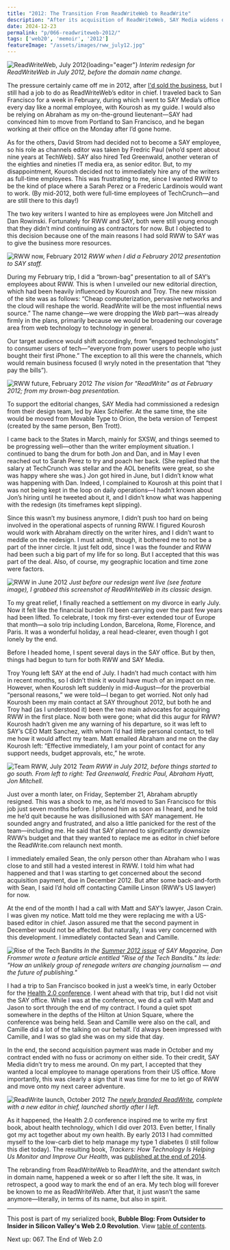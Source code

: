 ```yaml
---
title: "2012: The Transition From ReadWriteWeb to ReadWrite"
description: "After its acquisition of ReadWriteWeb, SAY Media widens our coverage but does not give the site the resources it needs. Later, several key people leave SAY and/or RWW — including me."
date: 2024-12-23
permalink: "p/066-readwriteweb-2012/"
tags: ['web20', 'memoir', '2012']
featureImage: "/assets/images/rww_july12.jpg"
---
```


![ReadWriteWeb, July 2012](/assets/images/rww_july12.jpg){loading="eager"}
*Interim redesign for ReadWriteWeb in July 2012, before the domain name change.*

The pressure certainly came off me in 2012, after [I'd sold the business](/p/065-selling-readwriteweb/), but I still had a job to do as ReadWriteWeb’s editor in chief. I traveled back to San Francisco for a week in February, during which I went to SAY Media’s office every day like a normal employee, with Kourosh as my guide. I would also be relying on Abraham as my on-the-ground lieutenant—SAY had convinced him to move from Portland to San Francisco, and he began working at their office on the Monday after I’d gone home.

As for the others, David Strom had decided not to become a SAY employee, so his role as channels editor was taken by Fredric Paul (who’d spent about nine years at TechWeb). SAY also hired Ted Greenwald, another veteran of the eighties and nineties IT media era, as senior editor. But, to my disappointment, Kourosh decided not to immediately hire any of the writers as full-time employees. This was frustrating to me, since I wanted RWW to be the kind of place where a Sarah Perez or a Frederic Lardinois would want to work. (By mid-2012, both were full-time employees of TechCrunch—and are still there to this day!)

The two key writers I wanted to hire as employees were Jon Mitchell and Dan Rowinski. Fortunately for RWW and SAY, both were still young enough that they didn’t mind continuing as contractors for now. But I objected to this decision because one of the main reasons I had sold RWW to SAY was to give the business more resources.

![RWW now, February 2012](/assets/images/rww-now-feb2012.jpg)
*RWW when I did a February 2012 presentation to SAY staff.*

During my February trip, I did a “brown-bag” presentation to all of SAY’s employees about RWW. This is when I unveiled our new editorial direction, which had been heavily influenced by Kourosh and Troy. The new mission of the site was as follows: “Cheap computerization, pervasive networks and the cloud will reshape the world. ReadWrite will be the most influential news source.” The name change—we were dropping the *Web* part—was already firmly in the plans, primarily because we would be broadening our coverage area from web technology to technology in general.

Our target audience would shift accordingly, from “engaged technologists” to consumer users of tech—“everyone from power users to people who just bought their first iPhone.” The exception to all this were the channels, which would remain business focused (I wryly noted in the presentation that “they pay the bills”).

![RWW future, February 2012](/assets/images/rw-future-feb2012.jpg)
*The vision for "ReadWrite" as at February 2012; from my brown-bag presentation.*

To support the editorial changes, SAY Media had commissioned a redesign from their design team, led by Alex Schleifer. At the same time, the site would be moved from Movable Type to Orion, the beta version of Tempest (created by the same person, Ben Trott).

I came back to the States in March, mainly for SXSW, and things seemed to be progressing well—other than the writer employment situation. I continued to bang the drum for both Jon and Dan, and in May I even reached out to Sarah Perez to try and poach her back. (She replied that the salary at TechCrunch was stellar and the AOL benefits were great, so she was happy where she was.) Jon got hired in June, but I didn’t know what was happening with Dan. Indeed, I complained to Kourosh at this point that I was not being kept in the loop on daily operations—I hadn’t known about Jon’s hiring until he tweeted about it, and I didn’t know what was happening with the redesign (its timeframes kept slipping).

Since this wasn’t my business anymore, I didn’t push too hard on being involved in the operational aspects of running RWW. I figured Kourosh would work with Abraham directly on the writer hires, and I didn’t want to meddle on the redesign. I must admit, though, it bothered me to not be a part of the inner circle. It just felt odd, since I was the founder and RWW had been such a big part of my life for so long. But I accepted that this was part of the deal. Also, of course, my geographic location and time zone were factors.

![RWW in June 2012](/assets/images/rww_june2012.jpg)
*Just before our redesign went live (see feature image), I grabbed this screenshot of ReadWriteWeb in its classic design.*

To my great relief, I finally reached a settlement on my divorce in early July. Now it felt like the financial burden I’d been carrying over the past few years had been lifted. To celebrate, I took my first-ever extended tour of Europe that month—a solo trip including London, Barcelona, Rome, Florence, and Paris. It was a wonderful holiday, a real head-clearer, even though I got lonely by the end.

Before I headed home, I spent several days in the SAY office. But by then, things had begun to turn for both RWW and SAY Media.

Troy Young left SAY at the end of July. I hadn’t had much contact with him in recent months, so I didn’t think it would have much of an impact on me. However, when Kourosh left suddenly in mid-August—for the proverbial “personal reasons,” we were told—I began to get worried. Not only had Kourosh been my main contact at SAY throughout 2012, but both he and Troy had (as I understood it) been the two main advocates for acquiring RWW in the first place. Now both were gone; what did this augur for RWW? Kourosh hadn’t given me any warning of his departure, so it was left to SAY’s CEO Matt Sanchez, with whom I’d had little personal contact, to tell me how it would affect my team. Matt emailed Abraham and me on the day Kourosh left: “Effective immediately, I am your point of contact for any support needs, budget approvals, etc,” he wrote.

![Team RWW, July 2012](/assets/images/team-rww-july2012.jpg)
*Team RWW in July 2012, before things started to go south. From left to right: Ted Greenwald, Fredric Paul, Abraham Hyatt, Jon Mitchell.*

Just over a month later, on Friday, September 21, Abraham abruptly resigned. This was a shock to me, as he’d moved to San Francisco for this job just seven months before. I phoned him as soon as I heard, and he told me he’d quit because he was disillusioned with SAY management. He sounded angry and frustrated, and also a little panicked for the rest of the team—including me. He said that SAY planned to significantly downsize RWW’s budget and that they wanted to replace me as editor in chief before the ReadWrite.com relaunch next month.

I immediately emailed Sean, the only person other than Abraham who I was close to and still had a vested interest in RWW. I told him what had happened and that I was starting to get concerned about the second acquisition payment, due in December 2012. But after some back-and-forth with Sean, I said I’d hold off contacting Camille Linson (RWW’s US lawyer) for now.

At the end of the month I had a call with Matt and SAY’s lawyer, Jason Crain. I was given my notice. Matt told me they were replacing me with a US-based editor in chief. Jason assured me that the second payment in December would not be affected. But naturally, I was very concerned with this development. I immediately contacted Sean and Camille.

![Rise of the Tech Bandits](/assets/images/tech-bandits-2012.jpg)
*In the [Summer 2012 issue](https://web.archive.org/web/20120525003950/http://www.saymedia.com/magazine.php) of SAY Magazine, Dan Frommer wrote a feature article entitled "Rise of the Tech Bandits." Its lede: "How an unlikely group of renegade writers are changing journalism — and the future of publishing."* 

I had a trip to San Francisco booked in just a week’s time, in early October for the [Health 2.0 conference](https://web.archive.org/web/20121003153459/http://www.health2con.com/events/conferences/san-francisco-fall-2012/). I went ahead with that trip, but I did not visit the SAY office. While I was at the conference, we did a call with Matt and Jason to sort through the end of my contract. I found a quiet spot somewhere in the depths of the Hilton at Union Square, where the conference was being held. Sean and Camille were also on the call, and Camille did a lot of the talking on our behalf. I’d always been impressed with Camille, and I was so glad she was on my side that day.

In the end, the second acquisition payment was made in October and my contract ended with no fuss or acrimony on either side. To their credit, SAY Media didn’t try to mess me around. On my part, I accepted that they wanted a local employee to manage operations from their US office. More importantly, this was clearly a sign that it was time for me to let go of RWW and move onto my next career adventure.

![ReadWrite launch, October 2012](/assets/images/readwrite-launch-oct12.jpg)
*The [newly branded ReadWrite](https://www.saydaily.com/2012/10/say-media-introduces-readwrite-and-dan-lyons), complete with a new editor in chief, launched shortly after I left.*

As it happened, the Health 2.0 conference inspired me to write my first book, about health technology, which I did over 2013. Even better, I finally got my act together about my own health. By early 2013 I had committed myself to the low-carb diet to help manage my type 1 diabetes (I still follow this diet today). The resulting book, *Trackers: How Technology Is Helping Us Monitor and Improve Our Health*, was [published at the end of 2014](https://ricmac.org/trackers/).

The rebranding from ReadWriteWeb to ReadWrite, and the attendant switch in domain name, happened a week or so after I left the site. It was, in retrospect, a good way to mark the end of an era. My tech blog will forever be known to me as ReadWriteWeb. After that, it just wasn’t the same anymore—literally, in terms of its name, but also in spirit.

* * *

This post is part of my serialized book, **Bubble Blog: From Outsider to Insider in Silicon Valley's Web 2.0 Revolution**. View [table of contents](/p/roadmap-bubbleblog/).

Next up: 067. The End of Web 2.0